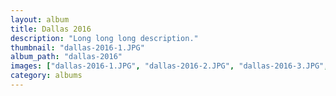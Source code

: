 ```yaml
---
layout: album
title: Dallas 2016
description: "Long long long description."
thumbnail: "dallas-2016-1.JPG"
album_path: "dallas-2016"
images: ["dallas-2016-1.JPG", "dallas-2016-2.JPG", "dallas-2016-3.JPG", "dallas-2016-4.JPG", "dallas-2016-5.JPG", "dallas-2016-6.JPG"]
category: albums
---
```

